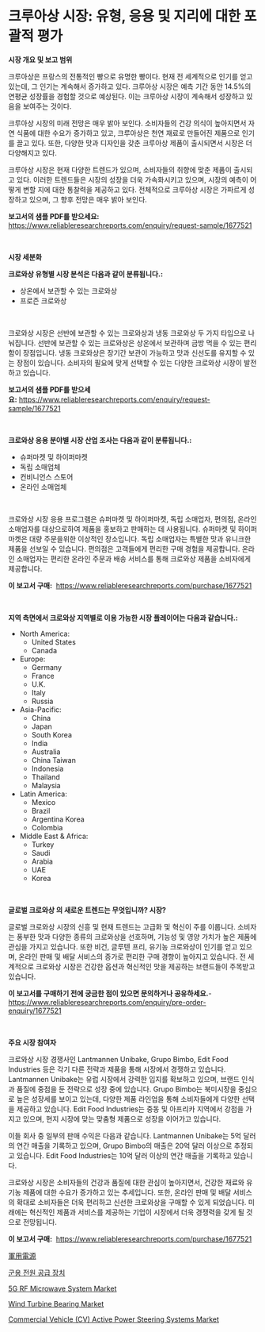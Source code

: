 <p><h1>크루아상 시장: 유형, 응용 및 지리에 대한 포괄적 평가</h1></p><p><strong>시장 개요 및 보고 범위</strong></p>
<p><p>크루아상은 프랑스의 전통적인 빵으로 유명한 빵이다. 현재 전 세계적으로 인기를 얻고 있는데, 그 인기는 계속해서 증가하고 있다. 크루아상 시장은 예측 기간 동안 14.5%의 연평균 성장률을 경험할 것으로 예상된다. 이는 크루아상 시장이 계속해서 성장하고 있음을 보여주는 것이다.</p><p>크루아상 시장의 미래 전망은 매우 밝아 보인다. 소비자들의 건강 의식이 높아지면서 자연 식품에 대한 수요가 증가하고 있고, 크루아상은 천연 재료로 만들어진 제품으로 인기를 끌고 있다. 또한, 다양한 맛과 디자인을 갖춘 크루아상 제품이 출시되면서 시장은 더 다양해지고 있다.</p><p>크루아상 시장은 현재 다양한 트렌드가 있으며, 소비자들의 취향에 맞춘 제품이 출시되고 있다. 이러한 트렌드들은 시장의 성장을 더욱 가속화시키고 있으며, 시장의 예측이 어떻게 변할 지에 대한 통찰력을 제공하고 있다. 전체적으로 크루아상 시장은 가파르게 성장하고 있으며, 그 향후 전망은 매우 밝아 보인다.</p></p>
<p><strong>보고서의 샘플 PDF를 받으세요:</strong> <a href="https://www.reliableresearchreports.com/enquiry/request-sample/1677521">https://www.reliableresearchreports.com/enquiry/request-sample/1677521</a></p>
<p>&nbsp;</p>
<p><strong>시장 세분화</strong></p>
<p><strong>크로와상 유형별 시장 분석은 다음과 같이 분류됩니다.:</strong></p>
<p><ul><li>상온에서 보관할 수 있는 크로와상</li><li>프로즌 크로와상</li></ul></p>
<p>&nbsp;</p>
<p><p>크로와상 시장은 선반에 보관할 수 있는 크로와상과 냉동 크로와상 두 가지 타입으로 나눠집니다. 선반에 보관할 수 있는 크로와상은 상온에서 보관하며 금방 먹을 수 있는 편리함이 장점입니다. 냉동 크로와상은 장기간 보관이 가능하고 맛과 신선도를 유지할 수 있는 장점이 있습니다. 소비자의 필요에 맞게 선택할 수 있는 다양한 크로와상 시장이 발전하고 있습니다.</p></p>
<p><strong>보고서의 샘플 PDF를 받으세요:</strong>&nbsp;<a href="https://www.reliableresearchreports.com/enquiry/request-sample/1677521">https://www.reliableresearchreports.com/enquiry/request-sample/1677521</a></p>
<p>&nbsp;</p>
<p><strong> 크로와상 응용 분야별 시장 산업 조사는 다음과 같이 분류됩니다.:</strong></p>
<p><ul><li>슈퍼마켓 및 하이퍼마켓</li><li>독립 소매업체</li><li>컨비니언스 스토어</li><li>온라인 소매업체</li></ul></p>
<p>&nbsp;</p>
<p><p>크로와상 시장 응용 프로그램은 슈퍼마켓 및 하이퍼마켓, 독립 소매업자, 편의점, 온라인 소매업자를 대상으로하여 제품을 홍보하고 판매하는 데 사용됩니다. 슈퍼마켓 및 하이퍼마켓은 대량 주문을위한 이상적인 장소입니다. 독립 소매업자는 특별한 맛과 유니크한 제품을 선보일 수 있습니다. 편의점은 고객들에게 편리한 구매 경험을 제공합니다. 온라인 소매업자는 편리한 온라인 주문과 배송 서비스를 통해 크로와상 제품을 소비자에게 제공합니다.</p></p>
<p><strong>이 보고서 구매:</strong>&nbsp; <a href="https://www.reliableresearchreports.com/purchase/1677521">https://www.reliableresearchreports.com/purchase/1677521</a></p>
<p>&nbsp;</p>
<p><strong>지역 측면에서 크로와상 지역별로 이용 가능한 시장 플레이어는 다음과 같습니다.:</strong></p>
<p><ul>
    <li>
        North America:
        <ul>
            <li>United States</li>
            <li>Canada</li>
        </ul>
    </li>
    <li>
        Europe:
        <ul>
            <li>Germany</li>
            <li>France</li>
            <li>U.K.</li>
            <li>Italy</li>
            <li>Russia</li>
        </ul>
    </li>
    <li>
        Asia-Pacific:
        <ul>
            <li>China</li>
            <li>Japan</li>
            <li>South Korea</li>
            <li>India</li>
            <li>Australia</li>
            <li>China Taiwan</li>
            <li>Indonesia</li>
            <li>Thailand</li>
            <li>Malaysia</li>
        </ul>
    </li>
    <li>
        Latin America:
        <ul>
            <li>Mexico</li>
            <li>Brazil</li>
            <li>Argentina Korea</li>
            <li>Colombia</li>
        </ul>
    </li>
    <li>
        Middle East & Africa:
        <ul>
            <li>Turkey</li>
            <li>Saudi</li>
            <li>Arabia</li>
            <li>UAE</li>
            <li>Korea</li>
        </ul>
    </li>
    </ul></p>
<p>&nbsp;</p>
<p><strong>글로벌 크로와상 의 새로운 트렌드는 무엇입니까? 시장?</strong></p>
<p><p>글로벌 크로와상 시장의 신흥 및 현재 트렌드는 고급화 및 혁신이 주를 이룹니다. 소비자는 풍부한 맛과 다양한 종류의 크로와상을 선호하며, 기능성 및 영양 가치가 높은 제품에 관심을 가지고 있습니다. 또한 비건, 글루텐 프리, 유기농 크로와상이 인기를 얻고 있으며, 온라인 판매 및 배달 서비스의 증가로 편리한 구매 경향이 높아지고 있습니다. 전 세계적으로 크로와상 시장은 건강한 옵션과 혁신적인 맛을 제공하는 브랜드들이 주목받고 있습니다.</p></p>
<p><strong>이 보고서를 구매하기 전에 궁금한 점이 있으면 문의하거나 공유하세요.</strong>- <a href="https://www.reliableresearchreports.com/enquiry/pre-order-enquiry/1677521">https://www.reliableresearchreports.com/enquiry/pre-order-enquiry/1677521</a></p>
<p>&nbsp;</p>
<p><strong>주요 시장 참여자</strong></p>
<p><p>크로와상 시장 경쟁사인 Lantmannen Unibake, Grupo Bimbo, Edit Food Industries 등은 각기 다른 전략과 제품을 통해 시장에서 경쟁하고 있습니다. Lantmannen Unibake는 유럽 시장에서 강력한 입지를 확보하고 있으며, 브랜드 인식과 품질에 중점을 둔 전략으로 성장 중에 있습니다. Grupo Bimbo는 북미시장을 중심으로 높은 성장세를 보이고 있는데, 다양한 제품 라인업을 통해 소비자들에게 다양한 선택을 제공하고 있습니다. Edit Food Industries는 중동 및 아프리카 지역에서 강점을 가지고 있으며, 현지 시장에 맞는 맞춤형 제품으로 성장을 이어가고 있습니다.</p><p>이들 회사 중 일부의 판매 수익은 다음과 같습니다. Lantmannen Unibake는 5억 달러의 연간 매출을 기록하고 있으며, Grupo Bimbo의 매출은 20억 달러 이상으로 추정되고 있습니다. Edit Food Industries는 10억 달러 이상의 연간 매출을 기록하고 있습니다.</p><p>크로와상 시장은 소비자들의 건강과 품질에 대한 관심이 높아지면서, 건강한 재료와 유기농 제품에 대한 수요가 증가하고 있는 추세입니다. 또한, 온라인 판매 및 배달 서비스의 확대로 소비자들은 더욱 편리하고 신선한 크로와상을 구매할 수 있게 되었습니다. 미래에는 혁신적인 제품과 서비스를 제공하는 기업이 시장에서 더욱 경쟁력을 갖게 될 것으로 전망됩니다.</p></p>
<p><strong>이 보고서 구매:</strong>&nbsp;&nbsp;<a href="https://www.reliableresearchreports.com/purchase/1677521">https://www.reliableresearchreports.com/purchase/1677521</a></p>
<p><p><a href="https://github.com/xnljig2898992/Market-Research-Report-List-1/blob/main/8714330185615.md">軍用電源</a></p><p><a href="https://github.com/trmesnao7959541/Market-Research-Report-List-1/blob/main/6857733185610.md">군용 전원 공급 장치</a></p><p><a href="https://github.com/jhcraigie/Market-Research-Report-List-2/blob/main/5g-rf-microwave-system-market.md">5G RF Microwave System Market</a></p><p><a href="https://nifty-kite-d51.notion.site/Wind-Turbine-Bearing-Market-Research-Report-Unlocks-Analysis-on-the-Market-Financial-Status-Market--de1ede9c2d5d4cb48d2240ebe91d92b5">Wind Turbine Bearing Market</a></p><p><a href="https://issuu.com/reportprime-2/docs/commercial-vehicle-cv-active-power-steering-system">Commercial Vehicle (CV) Active Power Steering Systems Market</a></p></p>
